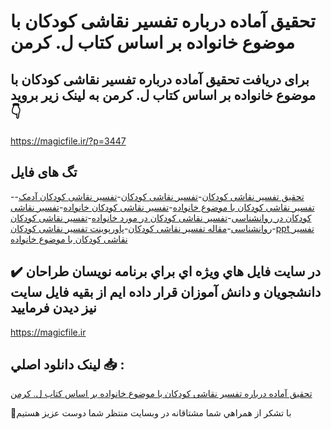# تحقیق آماده درباره تفسیر نقاشی کودکان با موضوع خانواده بر اساس کتاب ل. کرمن

## برای دریافت تحقیق آماده درباره تفسیر نقاشی کودکان با موضوع خانواده بر اساس کتاب ل. کرمن به لینک زیر بروید 👇

https://magicfile.ir/?p=3447

## تگ های فایل

-[تحقیق تفسیر نقاشی کودکان](https://magicfile.ir/product/%d8%aa%d9%81%d8%b3%db%8c%d8%b1-%d9%86%d9%82%d8%a7%d8%b4%db%8c-%da%a9%d9%88%d8%af%da%a9%d8%a7%d9%86-%d8%a8%d8%a7-%d9%85%d9%88%d8%b6%d9%88%d8%b9-%d8%ae%d8%a7%d9%86%d9%88%d8%a7%d8%af%d9%87-%d8%a8%d8%b1-%d8%a7%d8%b3%d8%a7%d8%b3-%da%a9%d8%aa%d8%a7%d8%a8-%da%a9%d8%b1%d9%85%d9%86/)-[تفسیر نقاشی کودکان](https://magicfile.ir/product/%d8%aa%d9%81%d8%b3%db%8c%d8%b1-%d9%86%d9%82%d8%a7%d8%b4%db%8c-%da%a9%d9%88%d8%af%da%a9%d8%a7%d9%86-%d8%a8%d8%a7-%d9%85%d9%88%d8%b6%d9%88%d8%b9-%d8%ae%d8%a7%d9%86%d9%88%d8%a7%d8%af%d9%87-%d8%a8%d8%b1-%d8%a7%d8%b3%d8%a7%d8%b3-%da%a9%d8%aa%d8%a7%d8%a8-%da%a9%d8%b1%d9%85%d9%86/)-[تفسیر نقاشی کودکان آدمک](https://magicfile.ir/product/%d8%aa%d9%81%d8%b3%db%8c%d8%b1-%d9%86%d9%82%d8%a7%d8%b4%db%8c-%da%a9%d9%88%d8%af%da%a9%d8%a7%d9%86-%d8%a8%d8%a7-%d9%85%d9%88%d8%b6%d9%88%d8%b9-%d8%ae%d8%a7%d9%86%d9%88%d8%a7%d8%af%d9%87-%d8%a8%d8%b1-%d8%a7%d8%b3%d8%a7%d8%b3-%da%a9%d8%aa%d8%a7%d8%a8-%da%a9%d8%b1%d9%85%d9%86/)-[تفسیر نقاشی کودکان با موضوع خانواده](https://magicfile.ir/product/%d8%aa%d9%81%d8%b3%db%8c%d8%b1-%d9%86%d9%82%d8%a7%d8%b4%db%8c-%da%a9%d9%88%d8%af%da%a9%d8%a7%d9%86-%d8%a8%d8%a7-%d9%85%d9%88%d8%b6%d9%88%d8%b9-%d8%ae%d8%a7%d9%86%d9%88%d8%a7%d8%af%d9%87-%d8%a8%d8%b1-%d8%a7%d8%b3%d8%a7%d8%b3-%da%a9%d8%aa%d8%a7%d8%a8-%da%a9%d8%b1%d9%85%d9%86/)-[تفسیر نقاشی کودکان خانواده](https://magicfile.ir/product/%d8%aa%d9%81%d8%b3%db%8c%d8%b1-%d9%86%d9%82%d8%a7%d8%b4%db%8c-%da%a9%d9%88%d8%af%da%a9%d8%a7%d9%86-%d8%a8%d8%a7-%d9%85%d9%88%d8%b6%d9%88%d8%b9-%d8%ae%d8%a7%d9%86%d9%88%d8%a7%d8%af%d9%87-%d8%a8%d8%b1-%d8%a7%d8%b3%d8%a7%d8%b3-%da%a9%d8%aa%d8%a7%d8%a8-%da%a9%d8%b1%d9%85%d9%86/)-[تفسیر نقاشی کودکان در روانشناسی](https://magicfile.ir/product/%d8%aa%d9%81%d8%b3%db%8c%d8%b1-%d9%86%d9%82%d8%a7%d8%b4%db%8c-%da%a9%d9%88%d8%af%da%a9%d8%a7%d9%86-%d8%a8%d8%a7-%d9%85%d9%88%d8%b6%d9%88%d8%b9-%d8%ae%d8%a7%d9%86%d9%88%d8%a7%d8%af%d9%87-%d8%a8%d8%b1-%d8%a7%d8%b3%d8%a7%d8%b3-%da%a9%d8%aa%d8%a7%d8%a8-%da%a9%d8%b1%d9%85%d9%86/)-[تفسیر نقاشی کودکان در مورد خانواده](https://magicfile.ir/product/%d8%aa%d9%81%d8%b3%db%8c%d8%b1-%d9%86%d9%82%d8%a7%d8%b4%db%8c-%da%a9%d9%88%d8%af%da%a9%d8%a7%d9%86-%d8%a8%d8%a7-%d9%85%d9%88%d8%b6%d9%88%d8%b9-%d8%ae%d8%a7%d9%86%d9%88%d8%a7%d8%af%d9%87-%d8%a8%d8%b1-%d8%a7%d8%b3%d8%a7%d8%b3-%da%a9%d8%aa%d8%a7%d8%a8-%da%a9%d8%b1%d9%85%d9%86/)-[تفسیر نقاشی کودکان روانشناسی](https://magicfile.ir/product/%d8%aa%d9%81%d8%b3%db%8c%d8%b1-%d9%86%d9%82%d8%a7%d8%b4%db%8c-%da%a9%d9%88%d8%af%da%a9%d8%a7%d9%86-%d8%a8%d8%a7-%d9%85%d9%88%d8%b6%d9%88%d8%b9-%d8%ae%d8%a7%d9%86%d9%88%d8%a7%d8%af%d9%87-%d8%a8%d8%b1-%d8%a7%d8%b3%d8%a7%d8%b3-%da%a9%d8%aa%d8%a7%d8%a8-%da%a9%d8%b1%d9%85%d9%86/)-[مقاله تفسیر نقاشی کودکان](https://magicfile.ir/product/%d8%aa%d9%81%d8%b3%db%8c%d8%b1-%d9%86%d9%82%d8%a7%d8%b4%db%8c-%da%a9%d9%88%d8%af%da%a9%d8%a7%d9%86-%d8%a8%d8%a7-%d9%85%d9%88%d8%b6%d9%88%d8%b9-%d8%ae%d8%a7%d9%86%d9%88%d8%a7%d8%af%d9%87-%d8%a8%d8%b1-%d8%a7%d8%b3%d8%a7%d8%b3-%da%a9%d8%aa%d8%a7%d8%a8-%da%a9%d8%b1%d9%85%d9%86/)-[پاورپوینت تفسیر نقاشی کودکان](https://magicfile.ir/product/%d8%aa%d9%81%d8%b3%db%8c%d8%b1-%d9%86%d9%82%d8%a7%d8%b4%db%8c-%da%a9%d9%88%d8%af%da%a9%d8%a7%d9%86-%d8%a8%d8%a7-%d9%85%d9%88%d8%b6%d9%88%d8%b9-%d8%ae%d8%a7%d9%86%d9%88%d8%a7%d8%af%d9%87-%d8%a8%d8%b1-%d8%a7%d8%b3%d8%a7%d8%b3-%da%a9%d8%aa%d8%a7%d8%a8-%da%a9%d8%b1%d9%85%d9%86/)-[ppt تفسیر نقاشی کودکان با موضوع خانواده](https://magicfile.ir/product/%d8%aa%d9%81%d8%b3%db%8c%d8%b1-%d9%86%d9%82%d8%a7%d8%b4%db%8c-%da%a9%d9%88%d8%af%da%a9%d8%a7%d9%86-%d8%a8%d8%a7-%d9%85%d9%88%d8%b6%d9%88%d8%b9-%d8%ae%d8%a7%d9%86%d9%88%d8%a7%d8%af%d9%87-%d8%a8%d8%b1-%d8%a7%d8%b3%d8%a7%d8%b3-%da%a9%d8%aa%d8%a7%d8%a8-%da%a9%d8%b1%d9%85%d9%86/)

## ✔️ در سايت فايل هاي ويژه اي براي برنامه نويسان طراحان دانشجويان و دانش آموزان قرار داده ايم از بقيه فايل سايت نيز ديدن فرماييد

https://magicfile.ir


## لينک دانلود اصلي 📥 :

[تحقیق آماده درباره تفسیر نقاشی کودکان با موضوع خانواده بر اساس کتاب ل. کرمن](https://magicfile.ir/product/%d8%aa%d9%81%d8%b3%db%8c%d8%b1-%d9%86%d9%82%d8%a7%d8%b4%db%8c-%da%a9%d9%88%d8%af%da%a9%d8%a7%d9%86-%d8%a8%d8%a7-%d9%85%d9%88%d8%b6%d9%88%d8%b9-%d8%ae%d8%a7%d9%86%d9%88%d8%a7%d8%af%d9%87-%d8%a8%d8%b1-%d8%a7%d8%b3%d8%a7%d8%b3-%da%a9%d8%aa%d8%a7%d8%a8-%da%a9%d8%b1%d9%85%d9%86/) 


🙏با تشکر از همراهي شما مشتاقانه در وبسایت منتظر شما دوست عزیز هستیم

